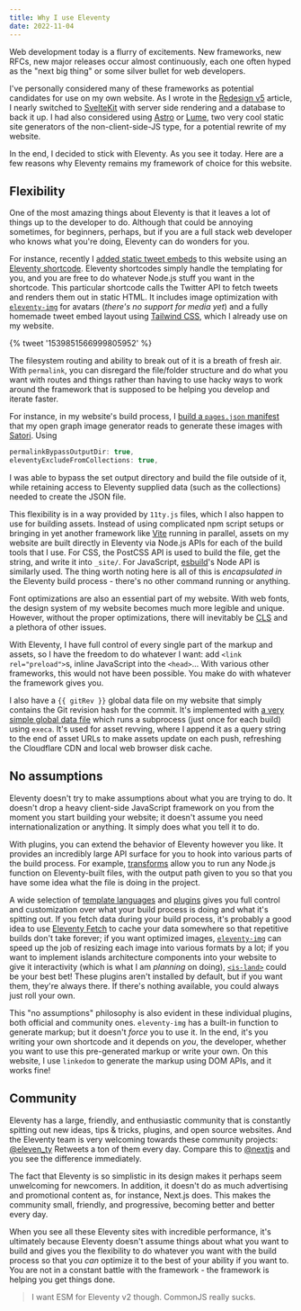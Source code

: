 ```yaml
---
title: Why I use Eleventy
date: 2022-11-04
---
```


Web development today is a flurry of excitements. New frameworks, new RFCs, new major releases occur almost continuously, each one often hyped as the "next big thing" or some silver bullet for web developers.

I've personally considered many of these frameworks as potential candidates for use on my own website. As I wrote in the [Redesign v5](https://ryanccn.dev/posts/redesign-v5/#sveltekit-(almost)) article, I nearly switched to [SvelteKit](https://kit.svelte.dev/) with server side rendering and a database to back it up. I had also considered using [Astro](https://astro.build/) or [Lume](https://lume.land/), two very cool static site generators of the non-client-side-JS type, for a potential rewrite of my website.

In the end, I decided to stick with Eleventy. As you see it today. Here are a few reasons why Eleventy remains my framework of choice for this website.

## Flexibility

One of the most amazing things about Eleventy is that it leaves a lot of things up to the developer to do. Although that could be annoying sometimes, for beginners, perhaps, but if you are a full stack web developer who knows what you're doing, Eleventy can do wonders for you.

For instance, recently I [added static tweet embeds](https://github.com/ryanccn/ryanccn.dev/commit/e62b474c7895b0f71d857b608e0b94b2570d3217) to this website using an [Eleventy shortcode](https://www.11ty.dev/docs/shortcodes/). Eleventy shortcodes simply handle the templating for you, and you are free to do whatever Node.js stuff you want in the shortcode. This particular shortcode calls the Twitter API to fetch tweets and renders them out in static HTML. It includes image optimization with [`eleventy-img`](https://www.11ty.dev/docs/plugins/image/) for avatars (*there's no support for media yet*) and a fully homemade tweet embed layout using [Tailwind CSS](https://tailwindcss.com/), which I already use on my website.

{% tweet '1539851566999805952' %}

The filesystem routing and ability to break out of it is a breath of fresh air. With `permalink`, you can disregard the file/folder structure and do what you want with routes and things rather than having to use hacky ways to work around the framework that is supposed to be helping you develop and iterate faster.

For instance, in my website's build process, I [build a `pages.json` manifest](https://github.com/ryanccn/ryanccn.dev/blob/main/src/generated/pages.json.11ty.js) that my open graph image generator reads to generate these images with [Satori](https://github.com/vercel/satori). Using

```javascript
permalinkBypassOutputDir: true,
eleventyExcludeFromCollections: true,
```

I was able to bypass the set output directory and build the file outside of it, while retaining access to Eleventy supplied data (such as the collections) needed to create the JSON file.

This flexibility is in a way provided by `11ty.js` files, which I also happen to use for building assets. Instead of using complicated npm script setups or bringing in yet another framework like [Vite](https://vitejs.dev/) running in parallel, assets on my website are built directly in Eleventy via Node.js APIs for each of the build tools that I use. For CSS, the PostCSS API is used to build the file, get the string, and write it into `_site/`. For JavaScript, [esbuild](https://esbuild,github.io/)'s Node API is similarly used. The thing worth noting here is all of this is *encapsulated in* the Eleventy build process - there's no other command running or anything.

Font optimizations are also an essential part of my website. With <span class="font-medium font-satoshi">web fonts</span>, the design system of my website becomes much more legible and unique. However, without the proper optimizations, there will inevitably be [CLS](https://web.dev/cls) and a plethora of other issues.

With Eleventy, I have full control of every single part of the markup and assets, so I have the freedom to do whatever I want: add `<link rel="preload">`s, inline JavaScript into the `<head>`... With various other frameworks, this would not have been possible. You make do with whatever the framework gives you.

I also have a `{{ gitRev }}` global data file on my website that simply contains the Git revision hash for the commit. It's implemented with [a very simple global data file](https://github.com/ryanccn/ryanccn.dev/blob/main/src/_data/gitRev.js) which runs a subprocess (just once for each build) using `execa`. It's used for asset revving, where I append it as a query string to the end of asset URLs to make assets update on each push, refreshing the Cloudflare CDN and local web browser disk cache.

## No assumptions

Eleventy doesn't try to make assumptions about what you are trying to do. It doesn't drop a heavy client-side JavaScript framework on you from the moment you start building your website; it doesn't assume you need internationalization or anything. It simply does what you tell it to do.

With plugins, you can extend the behavior of Eleventy however you like. It provides an incredibly large API surface for you to hook into various parts of the build process. For example, [transforms](https://www.11ty.dev/docs/config/#transforms) allow you to run any Node.js function on Eleventy-built files, with the output path given to you so that you have some idea what the file is doing in the project.

A wide selection of [template languages](https://www.11ty.dev/docs/languages/) and [plugins](https://www.11ty.dev/docs/plugins/) gives you full control and customization over what your build process is doing and what it's spitting out. If you fetch data during your build process, it's probably a good idea to use [Eleventy Fetch](https://www.11ty.dev/docs/plugins/fetch/) to cache your data somewhere so that repetitive builds don't take forever; if you want optimized images, [`eleventy-img`](https://www.11ty.dev/docs/plugins/image/) can speed up the job of resizing each image into various formats by a lot; if you want to implement islands architecture components into your website to give it interactivity (which is what I am *planning* on doing), [`<is-land>`](https://www.11ty.dev/docs/plugins/partial-hydration/) could be your best bet! These plugins aren't installed by default, but if you want them, they're always there. If there's nothing available, you could always just roll your own.

This "no assumptions" philosophy is also evident in these individual plugins, both official and community ones. `eleventy-img` has a built-in function to generate markup; but it doesn't *force* you to use it. In the end, it's you writing your own shortcode and it depends on *you*, the developer, whether you want to use this pre-generated markup or write your own. On this website, I use `linkedom` to generate the markup using DOM APIs, and it works fine!

## Community

Eleventy has a large, friendly, and enthusiastic community that is constantly spitting out new ideas, tips & tricks, plugins, and open source websites. And the Eleventy team is very welcoming towards these community projects: [@eleven_ty](https://twitter.com/eleven_ty) Retweets a ton of them every day. Compare this to [@nextjs](https://nextjs.org/) and you see the difference immediately.

The fact that Eleventy is so simplistic in its design makes it perhaps seem unwelcoming for newcomers. In addition, it doesn't do as much advertising and promotional content as, for instance, Next.js does. This makes the community small, friendly, and progressive, becoming better and better every day.

When you see all these Eleventy sites with incredible performance, it's ultimately because Eleventy doesn't assume things about what you want to build and gives you the flexibility to do whatever you want with the build process so that you *can* optimize it to the best of your ability if you want to. You are not in a constant battle with the framework - the framework is helping you get things done.

> I want ESM for Eleventy v2 though. CommonJS really sucks.